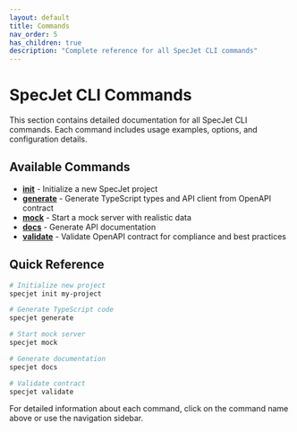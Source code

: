 ```yaml
---
layout: default
title: Commands
nav_order: 5
has_children: true
description: "Complete reference for all SpecJet CLI commands"
---
```


# SpecJet CLI Commands

This section contains detailed documentation for all SpecJet CLI commands. Each command includes usage examples, options, and configuration details.

## Available Commands

- **[init](./init.html)** - Initialize a new SpecJet project
- **[generate](./generate.html)** - Generate TypeScript types and API client from OpenAPI contract
- **[mock](./mock.html)** - Start a mock server with realistic data
- **[docs](./docs.html)** - Generate API documentation
- **[validate](./validate.html)** - Validate OpenAPI contract for compliance and best practices

## Quick Reference

```bash
# Initialize new project
specjet init my-project

# Generate TypeScript code
specjet generate

# Start mock server
specjet mock

# Generate documentation
specjet docs

# Validate contract
specjet validate
```

For detailed information about each command, click on the command name above or use the navigation sidebar.